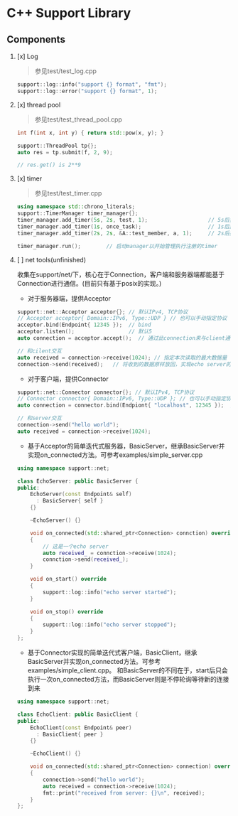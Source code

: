 # C++ Support Library

## Components

1. [x] Log
    > 参见test/test_log.cpp

    ```c++
    support::log::info("support {} format", "fmt");
    support::log::error("support {} format", 1);
    ```

2. [x] thread pool
    > 参见test/test_thread_pool.cpp

    ```c++
    int f(int x, int y) { return std::pow(x, y); }

    support::ThreadPool tp{};
    auto res = tp.submit(f, 2, 9);

    // res.get() is 2**9
    ```

3. [x] timer
    > 参见test/test_timer.cpp

    ```c++
    using namespace std::chrono_literals;
    support::TimerManager timer_manager{};
    timer_manager.add_timer(5s, 2s, test, 1);                   // 5s后执行test，且每隔2s再次执行
    timer_manager.add_timer(1s, once_task);                     // 1s后执行一次once_task
    timer_manager.add_timer(2s, 2s, &A::test_member, a, 1);     // 2s后执行类A的成员函数test_member，每隔2s再次执行

    timer_manager.run();        // 启动manager以开始管理执行注册的timer
    ```

4. [ ] net tools(unfinished)

    收集在support/net/下，核心在于Connection，客户端和服务器端都能基于Connection进行通信。(目前只有基于posix的实现。)

    - 对于服务器端，提供Acceptor

    ```c++
    support::net::Acceptor acceptor{}; // 默认IPv4, TCP协议
    // Acceptor acceptor{ Domain::IPv6, Type::UDP } // 也可以手动指定协议
    acceptor.bind(Endpoint{ 12345 });  // bind
    acceptor.listen();                 // 默认5
    auto connection = acceptor.accept();  // 通过此connection来与client通信

    // 和cilent交互
    auto received = connection->receive(1024); // 指定本次读取的最大数据量
    connection->send(received);   // 将收到的数据原样放回，实现echo server的效果
    ```

    - 对于客户端，提供Connector

    ```c++
    support::net::Connector connector{}; // 默认IPv4, TCP协议
    // Connector connector{ Domain::IPv6, Type::UDP }; // 也可以手动指定协议
    auto connection = connector.bind(Endpiont{ "localhost", 12345 });  // 通过此connection来与server通信

    // 和server交互
    connection->send("hello world");
    auto received = connection->receive(1024);
    ```

    - 基于Acceptor的简单迭代式服务器，BasicServer，继承BasicServer并实现on_connected方法。可参考examples/simple_server.cpp

    ```c++
    using namespace support::net;

    class EchoServer: public BasicServer {
    public:
        EchoServer(const Endpoint& self)
          : BasicServer{ self }
        {}

        ~EchoServer() {}

        void on_connected(std::shared_ptr<Connection> connction) override
        {
            // 这是一个echo server
            auto received_ = connction->receive(1024);
            connction->send(received_);
        }

        void on_start() override
        {
            support::log::info("echo server started");
        }

        void on_stop() override
        {
            support::log::info("echo server stopped");
        }
    };
    ```

    - 基于Connector实现的简单迭代式客户端，BasicClient，继承BasicServer并实现on_connected方法。可参考examples/simple_client.cpp。
      和BasicServer的不同在于，start后只会执行一次on_connected方法，而BasicServer则是不停轮询等待新的连接到来

    ```c++
    using namespace support::net;

    class EchoClient: public BasicClient {
    public:
        EchoClient(const Endpoint& peer)
          : BasicClient{ peer }
        {}

        ~EchoClient() {}

        void on_connected(std::shared_ptr<Connection> connection) override
        {
            connection->send("hello world");
            auto received = connection->receive(1024);
            fmt::print("received from server: {}\n", received);
        }
    };
    ```
